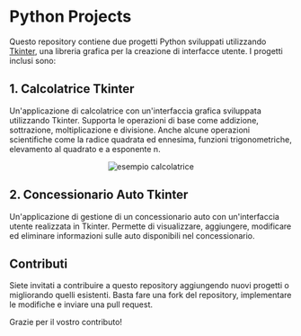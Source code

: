 # Python Projects

Questo repository contiene due progetti Python sviluppati utilizzando [Tkinter](https://docs.python.org/3/library/tkinter.html), una libreria grafica per la creazione di interfacce utente. I progetti inclusi sono:

## 1. Calcolatrice Tkinter

Un'applicazione di calcolatrice con un'interfaccia grafica sviluppata utilizzando Tkinter. Supporta le operazioni di base come addizione, sottrazione, moltiplicazione e divisione. Anche alcune operazioni scientifiche come la radice quadrata ed ennesima, funzioni trigonometriche, elevamento al quadrato e a esponente n.

<p align="center">
  <img src="https://github.com/mauromltn/Calcolatrice-Python-tkinter/assets/116788542/ee387f38-810d-47d5-bc5f-6cb3d7caae70" alt="esempio calcolatrice">
</p>

## 2. Concessionario Auto Tkinter

Un'applicazione di gestione di un concessionario auto con un'interfaccia utente realizzata in Tkinter. Permette di visualizzare, aggiungere, modificare ed eliminare informazioni sulle auto disponibili nel concessionario.

## Contributi
Siete invitati a contribuire a questo repository aggiungendo nuovi progetti o migliorando quelli esistenti. Basta fare una fork del repository, implementare le modifiche e inviare una pull request.

Grazie per il vostro contributo!
